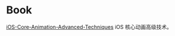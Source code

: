 Book
====

[iOS-Core-Animation-Advanced-Techniques](https://github.com/Ju2ender/iOS-Core-Animation-Advanced-Techniques)
iOS 核心动画高级技术。
